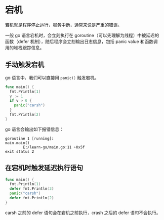 # 宕机

宕机就是程序停止运行，服务中断，通常来说是严重的错误。

一般 go 语言宕机时，会立刻执行在 goroutine（可以先理解为线程）中被延迟的函数（defer 机制），随后程序会立刻输出日志信息，包括 panic value 和函数调用的堆栈跟踪信息。

## 手动触发宕机

go 语言中，我们可以直接用 `panic()` 触发宕机。

```go
func main() {
  fmt.Println(1)
  v := 1
  if v > 0 {
    panic("carsh")
  }
  fmt.Println(2)
}
```

go 语言会输出如下报错信息：

```
goroutine 1 [running]:
main.main()
        E:/learn-go/main.go:11 +0x5f
exit status 2
```

## 在宕机时触发延迟执行语句

```go
func main() {
  fmt.Println(1)
  defer fmt.Println(3)
  panic("carsh")
  defer fmt.Println(2)
}
```

carsh 之前的 defer 语句会在宕机之前执行，crash 之后的 defer 语句不会执行。
